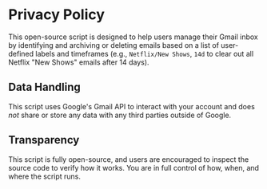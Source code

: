# Privacy Policy

This open-source script is designed to help users manage their Gmail inbox by identifying and archiving or deleting emails based on a list of user-defined labels and timeframes (e.g., `Netflix/New Shows`, `14d` to clear out all Netflix "New Shows" emails after 14 days).

## Data Handling
This script uses Google's Gmail API to interact with your account and does *not* share or store any data with any third parties outside of Google.

## Transparency
This script is fully open-source, and users are encouraged to inspect the source code to verify how it works. You are in full control of how, when, and where the script runs.

